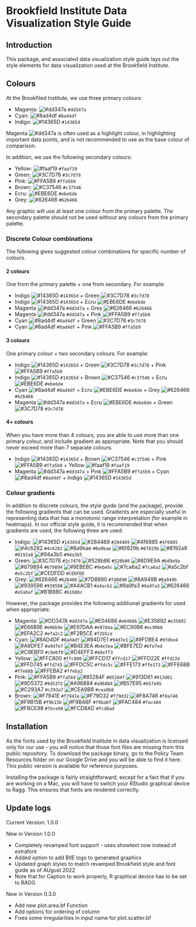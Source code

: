 Brookfield Institute Data Visualization Style Guide
================

## Introduction

This package, and associated data visualization style guide lays out the
style elements for data visualization used at the Brookfield Institute.

## Colours

At the Brookfiled Institute, we use three primary colours:

-   Magenta:
    ![\#dd347a](https://via.placeholder.com/15/dd347a/dd347a.png)
    `#dd347a`
-   Cyan: ![\#8ad4df](https://via.placeholder.com/15/8ad4df/8ad4df.png)
    `#8ad4df`
-   Indigo:
    ![\#14365D](https://via.placeholder.com/15/14365D/14365D.png)
    `#14365d`

Magenta ![\#dd347a](https://via.placeholder.com/15/dd347a/dd347a.png) is
often used as a highlight colour, in highlighting important data points,
and is not recommended to use as the base colour of comparison.

In addition, we use the following secondary colours:

-   Yellow:
    ![\#faaf19](https://via.placeholder.com/15/faaf19/faaf19.png)
    `#faaf19`
-   Green: ![\#3C7D78](https://via.placeholder.com/15/3C7D78/3C7D78.png)
    `#3c7d78`
-   Pink: ![\#FFA5B9](https://via.placeholder.com/15/FFA5B9/FFA5B9.png)
    `#ffa5b9`
-   Brown: ![\#C37546](https://via.placeholder.com/15/C37546/C37546.png)
    `#c37546`
-   Ecru: ![\#EBE6DE](https://via.placeholder.com/15/EBE6DE/EBE6DE.png)
    `#ebe6de`
-   Grey: ![\#626466](https://via.placeholder.com/15/626466/626466.png)
    `#626466`

Any graphic will use at least one colour from the primary palette. The
secondary palette should not be used without any colours from the
primary palette.

### Discrete Colour combinations

The following gives suggested colour combinations for specific number of
colours.

#### 2 colours

One from the primary palette + one from secondary. For example:

-   Indigo ![\#14365D](https://via.placeholder.com/15/14365D/14365D.png)
    `#14365d` + Green
    ![\#3C7D78](https://via.placeholder.com/15/3C7D78/3C7D78.png)
    `#3c7d78`
-   Indigo ![\#14365D](https://via.placeholder.com/15/14365D/14365D.png)
    `#14365d` + Ecru
    ![\#EBE6DE](https://via.placeholder.com/15/EBE6DE/EBE6DE.png)
    `#ebe6de`
-   Magenta
    ![\#dd347a](https://via.placeholder.com/15/dd347a/dd347a.png)
    `#dd347a` + Grey
    ![\#626466](https://via.placeholder.com/15/626466/626466.png)
    `#626466`
-   Magenta
    ![\#dd347a](https://via.placeholder.com/15/dd347a/dd347a.png)
    `#dd347a` + Pink
    ![\#FFA5B9](https://via.placeholder.com/15/FFA5B9/FFA5B9.png)
    `#ffa5b9`
-   Cyan ![\#8ad4df](https://via.placeholder.com/15/8ad4df/8ad4df.png)
    `#8ad4df` + Green
    ![\#3C7D78](https://via.placeholder.com/15/3C7D78/3C7D78.png)
    `#3c7d78`
-   Cyan ![\#8ad4df](https://via.placeholder.com/15/8ad4df/8ad4df.png)
    `#8ad4df` + Pink
    ![\#FFA5B9](https://via.placeholder.com/15/FFA5B9/FFA5B9.png)
    `#ffa5b9`

#### 3 colours

One primary colour + two secondary colours. For example:

-   Indigo ![\#14365D](https://via.placeholder.com/15/14365D/14365D.png)
    `#14365d` + Green
    ![\#3C7D78](https://via.placeholder.com/15/3C7D78/3C7D78.png)
    `#3c7d78` + Pink
    ![\#FFA5B9](https://via.placeholder.com/15/FFA5B9/FFA5B9.png)
    `#ffa5b9`
-   Indigo ![\#14365D](https://via.placeholder.com/15/14365D/14365D.png)
    `#14365d` + Brown
    ![\#C37546](https://via.placeholder.com/15/C37546/C37546.png)
    `#c37546` + Ecru
    ![\#EBE6DE](https://via.placeholder.com/15/EBE6DE/EBE6DE.png)
    `#ebe6de`
-   Cyan ![\#8ad4df](https://via.placeholder.com/15/8ad4df/8ad4df.png)
    `#8ad4df` + Ecru
    ![\#EBE6DE](https://via.placeholder.com/15/EBE6DE/EBE6DE.png)
    `#ebe6de` + Grey
    ![\#626466](https://via.placeholder.com/15/626466/626466.png)
    `#626466`
-   Magenta
    ![\#dd347a](https://via.placeholder.com/15/dd347a/dd347a.png)
    `#dd347a` + Ecru
    ![\#EBE6DE](https://via.placeholder.com/15/EBE6DE/EBE6DE.png)
    `#ebe6de` + Green
    ![\#3C7D78](https://via.placeholder.com/15/3C7D78/3C7D78.png)
    `#3c7d78`

#### 4+ colours

When you have more than 4 colours, you are able to use more than one
primary colour, and include gradient as appropriate. Note that you
should never exceed more than 7 separate colours.

-   Indigo ![\#14365D](https://via.placeholder.com/15/14365D/14365D.png)
    `#14365d` + Brown
    ![\#C37546](https://via.placeholder.com/15/C37546/C37546.png)
    `#c37546` + Pink
    ![\#FFA5B9](https://via.placeholder.com/15/FFA5B9/FFA5B9.png)
    `#ffa5b9` + Yellow
    ![\#faaf19](https://via.placeholder.com/15/faaf19/faaf19.png)
    `#faaf19`
-   Magenta
    ![\#dd347a](https://via.placeholder.com/15/dd347a/dd347a.png)
    `#dd347a` + Pink
    ![\#FFA5B9](https://via.placeholder.com/15/FFA5B9/FFA5B9.png)
    `#ffa5b9` + Cyan
    ![\#8ad4df](https://via.placeholder.com/15/8ad4df/8ad4df.png)
    `#8ad4df` + Indigo
    ![\#14365D](https://via.placeholder.com/15/14365D/14365D.png)
    `#14365d`

### Colour gradients

In addition to discrete colours, the style guide (and the package),
provide the following gradients that can be used. Gradients are
especially useful in representing data that has a monotonic range
interpretation (for example in heatmaps). In our official style guide,
it is recommended that when gradients are used, the following three are
used:

-   Indigo:
    ![\#14365D](https://via.placeholder.com/15/14365D/14365D.png)
    `#14365d`
    ![\#284469](https://via.placeholder.com/15/284469/284469.png)
    `#284469`
    ![\#4f6885](https://via.placeholder.com/15/4F6885/4F6885.png)
    `#4f6885`
    ![\#4c6282](https://via.placeholder.com/15/4c6282/4c6282.png)
    `#4c6282`
    ![\#8a9bae](https://via.placeholder.com/15/8a9bae/8a9bae.png)
    `#8a9bae`
    ![\#6f829b](https://via.placeholder.com/15/6f829b/6f829b.png)
    `#6f829b`
    ![\#8192a8](https://via.placeholder.com/15/8192a8/8192a8.png)
    `#8192a8`
    ![\#94a3b5](https://via.placeholder.com/15/94a3b5/94a3b5.png)
    `#94a3b5`
-   Green: ![\#3C7D78](https://via.placeholder.com/15/3C7D78/3C7D78.png)
    `#3c7d78`
    ![\#528b86](https://via.placeholder.com/15/528b86/528b86.png)
    `#528b86`
    ![\#6D9E9A](https://via.placeholder.com/15/6D9E9A/6D9E9A.png)
    `#6d9e9a`
    ![\#679894](https://via.placeholder.com/15/679894/679894.png)
    `#679894`
    ![\#9EBEBC](https://via.placeholder.com/15/9EBEBC/9EBEBC.png)
    `#9ebebc`
    ![\#7ca6a2](https://via.placeholder.com/15/7ca6a2/7ca6a2.png)
    `#7ca6a2`
    ![\#a5c2bf](https://via.placeholder.com/15/a5c2bf/a5c2bf.png)
    `#a5c2bf`
    ![\#CEDFDD](https://via.placeholder.com/15/CEDFDD/CEDFDD.png)
    `#CEDFDD`
-   Grey: ![\#626466](https://via.placeholder.com/15/626466/626466.png)
    `#626466`
    ![\#7D8890](https://via.placeholder.com/15/7D8890/7D8890.png)
    `#7d8890`
    ![\#8A949B](https://via.placeholder.com/15/8A949B/8A949B.png)
    `#8a949b`
    ![\#939598](https://via.placeholder.com/15/939598/939598.png)
    `#939598`
    ![\#A4ACB1](https://via.placeholder.com/15/A4ACB1/A4ACB1.png)
    `#a4acb1`
    ![\#9a9fa3](https://via.placeholder.com/15/9a9fa3/9a9fa3.png)
    `#9a9fa3`
    ![\#626466](https://via.placeholder.com/15/a5abaf/a5abaf.png)
    `#a5abaf`
    ![\#B1B8BC](https://via.placeholder.com/15/B1B8BC/B1B8BC.png)
    `#b1b8bc`

However, the package provides the following additional gradients for
used when appropriate:

-   Magenta:
    ![\#DD347A](https://via.placeholder.com/15/DD347A/DD347A.png)
    `#dd347a`
    ![\#E04686](https://via.placeholder.com/15/E04686/E04686.png)
    `#e04686`
    ![\#E35892](https://via.placeholder.com/15/E35892/E35892.png)
    `#e35892`
    ![\#E66B9E](https://via.placeholder.com/15/E66B9E/E66B9E.png)
    `#e66b9e`
    ![\#E97DAA](https://via.placeholder.com/15/E97DAA/E97DAA.png)
    `#e97daa`
    ![\#EC90B6](https://via.placeholder.com/15/EC90B6/EC90B6.png)
    `#ec90b6`
    ![\#EFA2C2](https://via.placeholder.com/15/EFA2C2/EFA2C2.png)
    `#efa2c2`
    ![\#F2B5CE](https://via.placeholder.com/15/F2B5CE/F2B5CE.png)
    `#f2b5ce`
-   Cyan: ![\#8AD4DF](https://via.placeholder.com/15/8AD4DF/8AD4DF.png)
    `#8ad4df`
    ![\#94D7E1](https://via.placeholder.com/15/94D7E1/94D7E1.png)
    `#94d7e1`
    ![\#9FDBE4](https://via.placeholder.com/15/9FDBE4/9FDBE4.png)
    `#9fdbe4`
    ![\#A9DFE7](https://via.placeholder.com/15/A9DFE7/A9DFE7.png)
    `#a9dfe7`
    ![\#B4E3EA](https://via.placeholder.com/15/B4E3EA/B4E3EA.png)
    `#b4e3ea`
    ![\#BFE7ED](https://via.placeholder.com/15/BFE7ED/BFE7ED.png)
    `#bfe7ed`
    ![\#C9EBF0](https://via.placeholder.com/15/C9EBF0/C9EBF0.png)
    `#c9ebf0`
    ![\#D4EFF3](https://via.placeholder.com/15/D4EFF3/D4EFF3.png)
    `#d4eff3`
-   Yellow:
    ![\#FFC800](https://via.placeholder.com/15/FFC800/FFC800.png)
    `#ffc800`
    ![\#FFCD17](https://via.placeholder.com/15/FFCD17/FFCD17.png)
    `#ffcd17`
    ![\#FFD22E](https://via.placeholder.com/15/FFD22E/FFD22E.png)
    `#ffd22e`
    ![\#FFD745](https://via.placeholder.com/15/FFD745/FFD745.png)
    `#ffd745`
    ![\#FFDC5C](https://via.placeholder.com/15/FFDC5C/FFDC5C.png)
    `#ffdc5c`
    ![\#FFE173](https://via.placeholder.com/15/FFE173/FFE173.png)
    `#ffe173`
    ![\#FFE68B](https://via.placeholder.com/15/FFE68B/FFE68B.png)
    `#ffe68b`
    ![\#FFEBA2](https://via.placeholder.com/15/FFEBA2/FFEBA2.png)
    `#ffeba2`
-   Pink: ![\#FFA5B9](https://via.placeholder.com/15/FFA5B9/FFA5B9.png)
    `#ffa5b9`
    ![\#85284F](https://via.placeholder.com/15/85284F/85284F.png)
    `#85284f`
    ![\#913D61](https://via.placeholder.com/15/913D61/913D61.png)
    `#913d61`
    ![\#9D5372](https://via.placeholder.com/15/9D5372/9D5372.png)
    `#9d5372`
    ![\#A96884](https://via.placeholder.com/15/A96884/A96884.png)
    `#a96884`
    ![\#B57E95](https://via.placeholder.com/15/B57E95/B57E95.png)
    `#b57e95`
    ![\#C293A7](https://via.placeholder.com/15/C293A7/C293A7.png)
    `#c293a7`
    ![\#CEA9B8](https://via.placeholder.com/15/CEA9B8/CEA9B8.png)
    `#cea9b8`
-   Brown: ![\#F7941E](https://via.placeholder.com/15/F7941E/F7941E.png)
    `#f7941e`
    ![\#F79D32](https://via.placeholder.com/15/F79D32/F79D32.png)
    `#f79d32`
    ![\#F8A746](https://via.placeholder.com/15/F8A746/F8A746.png)
    `#f8a746`
    ![\#F9B15B](https://via.placeholder.com/15/F9B15B/F9B15B.png)
    `#f9b15b`
    ![\#F9BA6F](https://via.placeholder.com/15/F9BA6F/F9BA6F.png)
    `#f9ba6f`
    ![\#FAC484](https://via.placeholder.com/15/FAC484/FAC484.png)
    `#fac484`
    ![\#FBCE98](https://via.placeholder.com/15/FBCE98/FBCE98.png)
    `#fbce98`
    ![\#FCD8AD](https://via.placeholder.com/15/FCD8AD/FCD8AD.png)
    `#fcd8ad`

## Installation

As the fonts used by the Brookfield Institute in data visualization is
licensed only for our use - you will notice that those font files are
missing from this public repository. To download the package binary, go
to the Policy Team Resources folder on our Google Drive and you will be
able to find it here. This public version is available for reference
purposes.

Installing the package is fairly straightforward, except for a fact that
if you are working on a Mac, you will have to switch your RStudio
graphical device to Ragg. This ensures that fonts are rendered
correctly.

## Update logs

Current Version: 1.0.0

New in Version 1.0.0

-   Completely revamped font support - uses showtext now instead of
    extrafont
-   Added option to add BIIE logo to generated graphics
-   Updated graph styles to match revamped Brookfield style and font
    guide as of AUgust 2022
-   Note that for Caption to work properly, R graphical device has to be
    set to RAGG

New in Version 0.3.0

-   Add new plot.area.bf Function
-   Add options for ordering of column
-   Fixes some irregularities in input name for plot.scatter.bf

